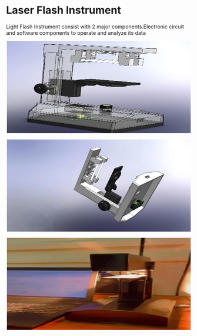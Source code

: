 <!-- https://www.linkedin.com/posts/kalana-mihiranga_thermalpropertymeasurement-dataanalysis-softwaredevelopment-activity-7093981821389975552-o4eK?utm_source=share&utm_medium=member_desktop -->


# <b>Laser Flash Instrument</b>

<p>Light Flash Instrument consist with 2 major components.Electronic circuit and software components to operate and analyze its data</p>

<p align="center">
    <img src="img/3d-design.png" width="500px" height="250px">
</p>
<p align="center">
    <img src="img/design.jpeg" width="500px" height="250px">
</p>
<p align="center">
    <img src="img/prototype.jpeg" width="500px" height="250px">
</p>